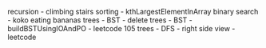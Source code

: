 recursion - climbing stairs
sorting - kthLargestElementInArray
binary search - koko eating bananas
trees - BST - delete
trees - BST - buildBSTUsingIOAndPO - leetcode 105
trees - DFS - right side view - leetcode 